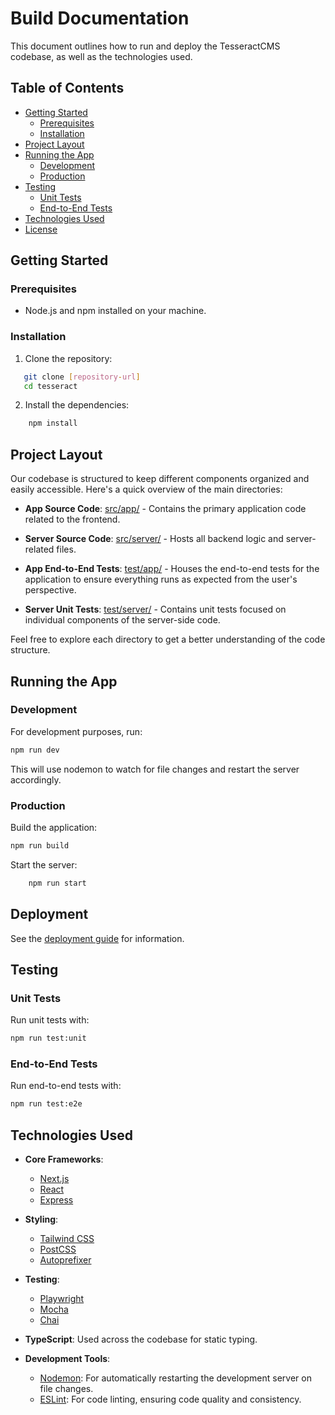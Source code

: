# Build Documentation

This document outlines how to run and deploy the TesseractCMS codebase, as well as the technologies used.

## Table of Contents

- [Getting Started](#getting-started)
  - [Prerequisites](#prerequisites)
  - [Installation](#installation)
- [Project Layout](#project-layout)
- [Running the App](#running-the-app)
  - [Development](#development)
  - [Production](#production)
- [Testing](#testing)
  - [Unit Tests](#unit-tests)
  - [End-to-End Tests](#end-to-end-tests)
- [Technologies Used](#technologies-used)
- [License](#license)

## Getting Started

### Prerequisites

- Node.js and npm installed on your machine.

### Installation

1. Clone the repository:

```bash
   git clone [repository-url]
   cd tesseract
```

2. Install the dependencies:

```bash
    npm install
```

## Project Layout

Our codebase is structured to keep different components organized and easily accessible. Here's a quick overview of the main directories:

- **App Source Code**: [src/app/](./src/app/) - Contains the primary application code related to the frontend.
  
- **Server Source Code**: [src/server/](./src/server/) - Hosts all backend logic and server-related files.
  
- **App End-to-End Tests**: [test/app/](./test/app/) - Houses the end-to-end tests for the application to ensure everything runs as expected from the user's perspective.
  
- **Server Unit Tests**: [test/server/](./test/server/) - Contains unit tests focused on individual components of the server-side code.

Feel free to explore each directory to get a better understanding of the code structure.

## Running the App
### Development

For development purposes, run:

```bash
npm run dev
```

This will use nodemon to watch for file changes and restart the server accordingly.

### Production

Build the application:

```bash
npm run build
```

Start the server:

```bash
    npm run start
```

## Deployment
See the [deployment guide](DEPLOY.md) for information.

## Testing
### Unit Tests

Run unit tests with:

```bash
npm run test:unit
```

### End-to-End Tests

Run end-to-end tests with:

```bash
npm run test:e2e
```

## Technologies Used

- **Core Frameworks**:
  - [Next.js](https://nextjs.org/)
  - [React](https://reactjs.org/)
  - [Express](https://expressjs.com/)

- **Styling**:
  - [Tailwind CSS](https://tailwindcss.com/)
  - [PostCSS](https://postcss.org/)
  - [Autoprefixer](https://github.com/postcss/autoprefixer)

- **Testing**:
  - [Playwright](https://playwright.dev/)
  - [Mocha](https://mochajs.org/)
  - [Chai](https://www.chaijs.com/)

- **TypeScript**: Used across the codebase for static typing.

- **Development Tools**:
  - [Nodemon](https://nodemon.io/): For automatically restarting the development server on file changes.
  - [ESLint](https://eslint.org/): For code linting, ensuring code quality and consistency.
